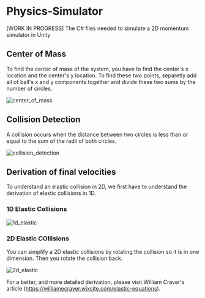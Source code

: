# Physics-Simulator
[WORK IN PROGRESS] The C# files needed to simulate a 2D momentum simulator in Unity

## Center of Mass
To find the center of mass of the system, you have to find the center's x location and the center's y location. To find these two points, separetly add all of ball's x and y components together and divide these two sums by the number of circles.

![center_of_mass](https://github.com/user-attachments/assets/55ccc8f7-45ee-4bc2-8ed9-af20387d8e3e)


## Collision Detection
A collision occurs when the distance between two circles is less than or equal to the sum of the radii of both circles.

![collision_detection](https://github.com/user-attachments/assets/5d139262-cf2a-4d76-8db6-3d4f541e1c7a)

## Derivation of final velocities
To understand an elastic collision in 2D, we first have to understand the derivation of elastic collisions in 1D.

### 1D Elastic Collisions
![1d_elastic](https://github.com/user-attachments/assets/34366d45-134b-44b7-a88d-e776bf964da0)

### 2D Elastic COllisions
You can simplify a 2D elastic collisions by rotating the collision so it is in one dimension. Then you rotate the collision back.

![2d_elastic](https://github.com/user-attachments/assets/50ec450d-7b0e-4ca8-a6ac-ade2af6019da)

For a better, and more detailed derivation, please visit William Craver's article (https://williamecraver.wixsite.com/elastic-equations).

